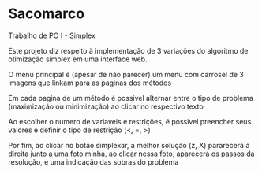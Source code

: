 # Sacomarco
Trabalho de PO I - Simplex

Este projeto diz respeito à implementação de 3 variações do algoritmo de otimização simplex em uma interface web.

O menu principal é (apesar de não parecer) um menu com carrosel de 3 imagens que linkam para as paginas dos métodos

Em cada pagina de um método é possivel alternar entre o tipo de problema (maximização ou minimização) ao clicar no respectivo texto

Ao escolher o numero de variaveis e restrições, é possivel preencher seus valores e definir o tipo de restrição (<, =, >)

Por fim, ao clicar no botão simplexar, a melhor solução (z, X) pararecerá à direita junto a uma foto minha, ao clicar nessa foto, aparecerá os passos da resolução, e uma indicação das sobras do problema
